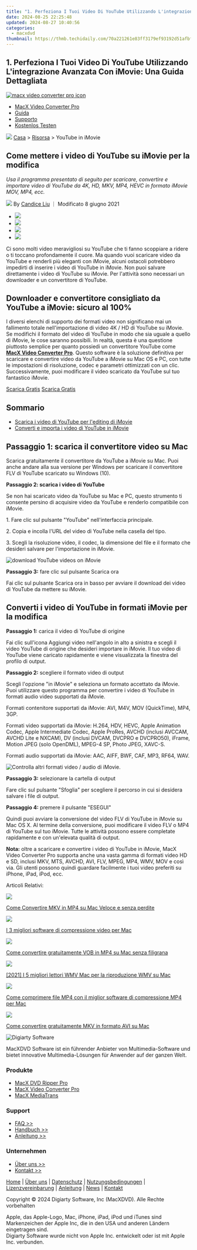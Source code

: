 ```yaml
---
title: "1. Perfeziona I Tuoi Video Di YouTube Utilizzando L'integrazione Avanzata Con iMovie: Una Guida Dettagliata"
date: 2024-08-25 22:25:48
updated: 2024-08-27 10:40:56
categories:
  - macxdvd
thumbnail: https://thmb.techidaily.com/70a221261e83ff3179ef93192d51afbff1f7257579ffa960f9e7a085032e4b04.png
---
```


## 1. Perfeziona I Tuoi Video Di YouTube Utilizzando L'integrazione Avanzata Con iMovie: Una Guida Dettagliata

[![macx video converter pro icon](https://www.macxdvd.com/tutorial-it/../image-style/new-seo/icon11.png)](https://tools.techidaily.com/macxdvd/products/)

* [MacX Video Converter Pro](https://tools.techidaily.com/macxdvd/products/)
* [Guida](https://tools.techidaily.com/macxdvd/products/)
* [Supporto](https://tools.techidaily.com/macxdvd/products/)
* [Kostenlos Testen](https://tools.techidaily.com/macxdvd/products/)



![](https://www.macxdvd.com/tutorial-it/../image-style/new-seo/icon7.png) [Casa](https://tools.techidaily.com/macxdvd/products/) \> [Risorsa](https://tools.techidaily.com/macxdvd/products/) \> YouTube in iMovie

## Come mettere i video di YouTube su iMovie per la modifica



_Usa il programma presentato di seguito per scaricare, convertire e importare video di YouTube da 4K, HD, MKV, MP4, HEVC in formato iMovie MOV, MP4, ecc._ 

![](https://www.macxdvd.com/tutorial-it/../image-style/new-seo/icon6.png) By [Candice Liu](https://www.linkedin.com/in/candice-liu-444483a3/) ｜ Modificato 8 giugno 2021 

* [![](https://www.macxdvd.com/tutorial-it/../image-style/new-seo/share-fa.jpg)](https://www.facebook.com/sharer/sharer.php?u=https://www.macxdvd.com/tutorial-it/youtube-video-in-imovie.htm)
* [![](https://www.macxdvd.com/tutorial-it/../image-style/new-seo/share-tw.jpg)](https://twitter.com/intent/tweet?url=https://www.macxdvd.com/tutorial-it/youtube-video-in-imovie.htm&text=)
* [![](https://www.macxdvd.com/tutorial-it/../image-style/new-seo/share-go.jpg)](https://pinterest.com/pin/create/button/?url=https://www.macxdvd.com/tutorial-it/youtube-video-in-imovie.htm&media=&description=)
* [![](https://www.macxdvd.com/tutorial-it/../image-style/new-seo/share-in.jpg)](https://www.linkedin.com/shareArticle?mini=true&url=https://www.macxdvd.com/tutorial-it/youtube-video-in-imovie.htm&title=&summary=&source=)

Ci sono molti video meravigliosi su YouTube che ti fanno scoppiare a ridere o ti toccano profondamente il cuore. Ma quando vuoi scaricare video da YouTube e renderli più eleganti con iMovie, alcuni ostacoli potrebbero impedirti di inserire i video di YouTube in iMovie. Non puoi salvare direttamente i video di YouTube su iMovie. Per l'attività sono necessari un downloader e un convertitore di YouTube.

## Downloader e convertitore consigliato da YouTube a iMovie: sicuro al 100%

I diversi elenchi di supporto dei formati video non significano mai un fallimento totale nell'importazione di video 4K / HD di YouTube su iMovie. Se modifichi il formato del video di YouTube in modo che sia uguale a quello di iMovie, le cose saranno possibili. In realtà, questa è una questione piuttosto semplice per quanto possiedi un convertitore YouTube come **[MacX Video Converter Pro](https://tools.techidaily.com/macxdvd/products/)**. Questo software è la soluzione definitiva per scaricare e convertire video da YouTube a iMovie su Mac OS e PC, con tutte le impostazioni di risoluzione, codec e parametri ottimizzati con un clic. Successivamente, puoi modificare il video scaricato da YouTube sul tuo fantastico iMovie.

[Scarica Gratis](https://tools.techidaily.com/macxdvd/products/) [Scarica Gratis](https://tools.techidaily.com/macxdvd/products/) 

## Sommario

* [Scarica i video di YouTube per l'editing di iMovie](https://tools.techidaily.com/macxdvd/products/)
* [Converti e importa i video di YouTube in iMovie](https://tools.techidaily.com/macxdvd/products/)

## **Passaggio 1: scarica il convertitore video su Mac**

Scarica gratuitamente il convertitore da YouTube a iMovie su Mac. Puoi anche andare alla sua versione per Windows per scaricare il convertitore FLV di YouTube scaricato su Windows (10).

**Passaggio 2: scarica i video di YouTube**

Se non hai scaricato video da YouTube su Mac e PC, questo strumento ti consente persino di acquisire video da YouTube e renderlo compatibile con iMovie.

1\. Fare clic sul pulsante "YouTube" nell'interfaccia principale.

2\. Copia e incolla l'URL del video di YouTube nella casella del tipo.

3\. Scegli la risoluzione video, il codec, la dimensione del file e il formato che desideri salvare per l'importazione in iMovie.

![download YouTube videos on iMovie](https://www.macxdvd.com/tutorial-it/../mac-dvd-video-converter-how-to/article-image/mac-youtube-to-mp3-downloader.jpg) 

**Passaggio 3:** fare clic sul pulsante Scarica ora

Fai clic sul pulsante Scarica ora in basso per avviare il download dei video di YouTube da mettere su iMovie.

## Converti i video di YouTube in formati iMovie per la modifica

**Passaggio 1:** carica il video di YouTube di origine

Fai clic sull'icona Aggiungi video nell'angolo in alto a sinistra e scegli il video YouTube di origine che desideri importare in iMovie. Il tuo video di YouTube viene caricato rapidamente e viene visualizzata la finestra del profilo di output.

**Passaggio 2:** scegliere il formato video di output

Scegli l'opzione "in iMovie" e seleziona un formato accettato da iMovie. Puoi utilizzare questo programma per convertire i video di YouTube in formati audio video supportati da iMovie.

Formati contenitore supportati da iMovie: AVI, M4V, MOV (QuickTime), MP4, 3GP.

Formati video supportati da iMovie: H.264, HDV, HEVC, Apple Animation Codec, Apple Intermediate Codec, Apple ProRes, AVCHD (inclusi AVCCAM, AVCHD Lite e NXCAM), DV (inclusi DVCAM, DVCPRO e DVCPRO50), iFrame, Motion JPEG (solo OpenDML), MPEG-4 SP, Photo JPEG, XAVC-S.

Formati audio supportati da iMovie: AAC, AIFF, BWF, CAF, MP3, RF64, WAV. 

![Controlla altri formati video / audio di iMovie.](https://www.macxdvd.com/tutorial-it/../mac-dvd-video-converter-how-to/article-image/mvcp-liuli-071602.png) 

**Passaggio 3:** selezionare la cartella di output

Fare clic sul pulsante "Sfoglia" per scegliere il percorso in cui si desidera salvare i file di output.

**Passaggio 4:** premere il pulsante "ESEGUI"

Quindi puoi avviare la conversione del video FLV di YouTube in iMovie su Mac OS X. Al termine della conversione, puoi modificare il video FLV o MP4 di YouTube sul tuo iMovie. Tutte le attività possono essere completate rapidamente e con un'elevata qualità di output.

**Nota:** oltre a scaricare e convertire i video di YouTube in iMovie, MacX Video Converter Pro supporta anche una vasta gamma di formati video HD e SD, inclusi MKV, MTS, AVCHD, AVI, FLV, MPEG, MP4, WMV, MOV e così via. Gli utenti possono quindi guardare facilmente i tuoi video preferiti su iPhone, iPad, iPod, ecc.



Articoli Relativi:

![](https://www.macxdvd.com/tutorial-it/../image-style/new-seo/pic7.jpg)

[Come Convertire MKV in MP4 su Mac Veloce e senza perdite](https://tools.techidaily.com/macxdvd/products/) 

![](https://www.macxdvd.com/tutorial-it/../image-style/new-seo/pic6.jpg)

[I 3 migliori software di compressione video per Mac](https://tools.techidaily.com/macxdvd/products/) 

![](https://www.macxdvd.com/tutorial-it/../image-style/new-seo/pic5.jpg)

[Come convertire gratuitamente VOB in MP4 su Mac senza filigrana](https://tools.techidaily.com/macxdvd/products/) 

![](https://www.macxdvd.com/tutorial-it/../image-style/new-seo/pic4.jpg)

[\[2021\] I 5 migliori lettori WMV Mac per la riproduzione WMV su Mac](https://tools.techidaily.com/macxdvd/products/) 

![](https://www.macxdvd.com/tutorial-it/../image-style/new-seo/pic3.jpg)

[Come comprimere file MP4 con il miglior software di compressione MP4 per Mac](https://tools.techidaily.com/macxdvd/products/) 

![](https://www.macxdvd.com/tutorial-it/../image-style/new-seo/pic2.jpg)

[Come convertire gratuitamente MKV in formato AVI su Mac](https://tools.techidaily.com/macxdvd/products/) 



![Digiarty Software](https://www.macxdvd.com/tutorial-it/../icon/logo.png) 

MacXDVD Software ist ein führender Anbieter von Multimedia-Software und bietet innovative Multimedia-Lösungen für Anwender auf der ganzen Welt.

### Produkte

* [MacX DVD Ripper Pro](https://tools.techidaily.com/macxdvd/products/)
* [MacX Video Converter Pro](https://tools.techidaily.com/macxdvd/products/)
* [MacX MediaTrans](https://tools.techidaily.com/macxdvd/products/)

### Support

* [FAQ >>](https://tools.techidaily.com/macxdvd/products/)
* [Handbuch >>](https://tools.techidaily.com/macxdvd/products/)
* [Anleitung >>](https://tools.techidaily.com/macxdvd/products/)

### Unternehmen

* [Über uns >>](https://tools.techidaily.com/macxdvd/products/)
* [Kontakt >>](https://tools.techidaily.com/macxdvd/products/)



[Home](https://tools.techidaily.com/macxdvd/products/) | [Über uns](https://tools.techidaily.com/macxdvd/products/) | [Datenschutz](https://tools.techidaily.com/macxdvd/products/) | [Nutzungsbedingungen](https://tools.techidaily.com/macxdvd/products/) | [Lizenzvereinbarung](https://tools.techidaily.com/macxdvd/products/) | [Anleitung](https://tools.techidaily.com/macxdvd/products/) | [News](https://tools.techidaily.com/macxdvd/products/) | [Kontakt](https://tools.techidaily.com/macxdvd/products/)

Copyright © 2024 Digiarty Software, Inc (MacXDVD). Alle Rechte vorbehalten

Apple, das Apple-Logo, Mac, iPhone, iPad, iPod und iTunes sind Markenzeichen der Apple Inc, die in den USA und anderen Ländern eingetragen sind.   
Digiarty Software wurde nicht von Apple Inc. entwickelt oder ist mit Apple Inc. verbunden.

<ins class="adsbygoogle"
     style="display:block"
     data-ad-format="autorelaxed"
     data-ad-client="ca-pub-7571918770474297"
     data-ad-slot="1223367746"></ins>



<ins class="adsbygoogle"
     style="display:block"
     data-ad-client="ca-pub-7571918770474297"
     data-ad-slot="8358498916"
     data-ad-format="auto"
     data-full-width-responsive="true"></ins>
